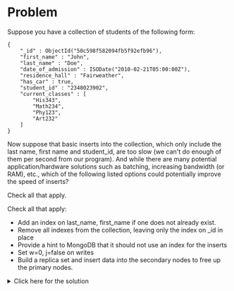 # Problem
Suppose you have a collection of students of the following form:

    {
        "_id" : ObjectId("50c598f582094fb5f92efb96"),
        "first_name" : "John",
        "last_name" : "Doe",
        "date_of_admission" : ISODate("2010-02-21T05:00:00Z"),
        "residence_hall" : "Fairweather",
        "has_car" : true,
        "student_id" : "2348023902",
        "current_classes" : [
            "His343",
            "Math234",
            "Phy123",
            "Art232"
        ]
    }
	
Now suppose that basic inserts into the collection, which only include the last name, first name and student_id, are too slow (we can't do enough of them per second from our program). And while there are many potential application/hardware solutions such as batching, increasing bandwidth (or RAM), etc., which of the following listed options could potentially improve the speed of inserts?

Check all that apply.

Check all that apply:
 - Add an index on last_name, first_name if one does not already exist.
 - Remove all indexes from the collection, leaving only the index on _id in place
 - Provide a hint to MongoDB that it should not use an index for the inserts
 - Set w=0, j=false on writes
 - Build a replica set and insert data into the secondary nodes to free up the primary nodes.

<details>
  <summary>Click here for the solution</summary>
  - Remove all indexes from the collection, leaving only the index on _id in place
  - Set w=0, j=false on writes
</details>